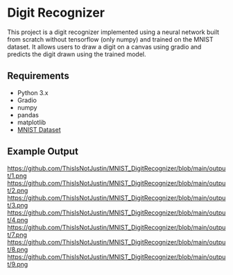 # Digit Recognizer

This project is a digit recognizer implemented using a neural network built from scratch without tensorflow (only numpy) and trained on the MNIST dataset. It allows users to draw a digit on a canvas using gradio and predicts the digit drawn using the trained model.

## Requirements

- Python 3.x
- Gradio
- numpy
- pandas
- matplotlib
- [MNIST Dataset](https://www.kaggle.com/datasets/hojjatk/mnist-dataset)

## Example Output

https://github.com/ThisIsNotJustin/MNIST_DigitRecognizer/blob/main/output/1.png
https://github.com/ThisIsNotJustin/MNIST_DigitRecognizer/blob/main/output/2.png
https://github.com/ThisIsNotJustin/MNIST_DigitRecognizer/blob/main/output/3.png
https://github.com/ThisIsNotJustin/MNIST_DigitRecognizer/blob/main/output/4.png
https://github.com/ThisIsNotJustin/MNIST_DigitRecognizer/blob/main/output/7.png
https://github.com/ThisIsNotJustin/MNIST_DigitRecognizer/blob/main/output/8.png
https://github.com/ThisIsNotJustin/MNIST_DigitRecognizer/blob/main/output/9.png
